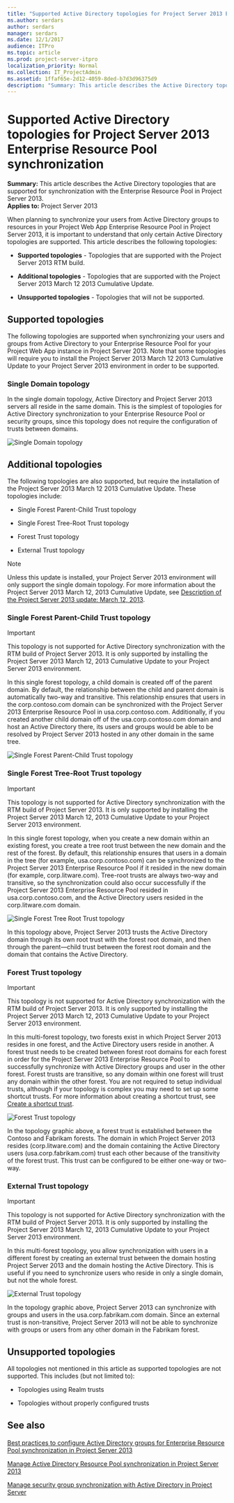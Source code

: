 ```yaml
---
title: "Supported Active Directory topologies for Project Server 2013 Enterprise Resource Pool synchronization"
ms.author: serdars
author: serdars
manager: serdars
ms.date: 12/1/2017
audience: ITPro
ms.topic: article
ms.prod: project-server-itpro
localization_priority: Normal
ms.collection: IT_ProjectAdmin
ms.assetid: 1ffaf65e-2d12-4059-8ded-b7d3d96375d9
description: "Summary: This article describes the Active Directory topologies that are supported for synchronization with the Enterprise Resource Pool in Project Server 2013."
---
```


# Supported Active Directory topologies for Project Server 2013 Enterprise Resource Pool synchronization
 
 **Summary:** This article describes the Active Directory topologies that are supported for synchronization with the Enterprise Resource Pool in Project Server 2013.<br/>
**Applies to:** Project Server 2013
  
When planning to synchronize your users from Active Directory groups to resources in your Project Web App Enterprise Resource Pool in Project Server 2013, it is important to understand that only certain Active Directory topologies are supported. This article describes the following topologies:
  
- **Supported topologies** - Topologies that are supported with the Project Server 2013 RTM build.
    
- **Additional topologies** - Topologies that are supported with the Project Server 2013 March 12 2013 Cumulative Update.
    
- **Unsupported topologies** - Topologies that will not be supported.
    
## Supported topologies

The following topologies are supported when synchronizing your users and groups from Active Directory to your Enterprise Resource Pool for your Project Web App instance in Project Server 2013. Note that some topologies will require you to install the Project Server 2013 March 12 2013 Cumulative Update to your Project Server 2013 environment in order to be supported. 
  
### Single Domain topology

In the single domain topology, Active Directory and Project Server 2013 servers all reside in the same domain. This is the simplest of topologies for Active Directory synchronization to your Enterprise Resource Pool or security groups, since this topology does not require the configuration of trusts between domains.
  
![Single Domain topology](images/ADSyncSingleDomainTopology.jpg)
  
## Additional topologies

The following topologies are also supported, but require the installation of the Project Server 2013 March 12 2013 Cumulative Update. These topologies include:
  
- Single Forest Parent-Child Trust topology
    
- Single Forest Tree-Root Trust topology
    
- Forest Trust topology
    
- External Trust topology
    
> [!NOTE]
> Unless this update is installed, your Project Server 2013 environment will only support the single domain topology. For more information about the Project Server 2013 March 12, 2013 Cumulative Update, see [Description of the Project Server 2013 update: March 12, 2013](https://support.microsoft.com/kb/2768001). 
  
### Single Forest Parent-Child Trust topology

> [!IMPORTANT]
> This topology is not supported for Active Directory synchronization with the RTM build of Project Server 2013. It is only supported by installing the Project Server 2013 March 12, 2013 Cumulative Update to your Project Server 2013 environment. 
  
In this single forest topology, a child domain is created off of the parent domain. By default, the relationship between the child and parent domain is automatically two-way and transitive. This relationship ensures that users in the corp.contoso.com domain can be synchronized with the Project Server 2013 Enterprise Resource Pool in usa.corp.contoso.com. Additionally, if you created another child domain off of the usa.corp.contoso.com domain and host an Active Directory there, its users and groups would be able to be resolved by Project Server 2013 hosted in any other domain in the same tree.
  
![Single Forest Parent-Child Trust topology](images/ADSyncSingleForestParentChildTrust.jpg)
  
### Single Forest Tree-Root Trust topology

> [!IMPORTANT]
> This topology is not supported for Active Directory synchronization with the RTM build of Project Server 2013. It is only supported by installing the Project Server 2013 March 12, 2013 Cumulative Update to your Project Server 2013 environment. 
  
In this single forest topology, when you create a new domain within an existing forest, you create a tree root trust between the new domain and the rest of the forest. By default, this relationship ensures that users in a domain in the tree (for example, usa.corp.contoso.com) can be synchronized to the Project Server 2013 Enterprise Resource Pool if it resided in the new domain (for example, corp.litware.com). Tree-root trusts are always two-way and transitive, so the synchronization could also occur successfully if the Project Server 2013 Enterprise Resource Pool resided in usa.corp.contoso.com, and the Active Directory users resided in the corp.litware.com domain.
  
![Single Forest Tree Root Trust topology](images/ADSyncSingleForestTreeRootTrust.jpg)
  
In this topology above, Project Server 2013 trusts the Active Directory domain through its own root trust with the forest root domain, and then through the parent—child trust between the forest root domain and the domain that contains the Active Directory.
  
### Forest Trust topology

> [!IMPORTANT]
> This topology is not supported for Active Directory synchronization with the RTM build of Project Server 2013. It is only supported by installing the Project Server 2013 March 12, 2013 Cumulative Update to your Project Server 2013 environment. 
  
In this multi-forest topology, two forests exist in which Project Server 2013 resides in one forest, and the Active Directory users reside in another. A forest trust needs to be created between forest root domains for each forest in order for the Project Server 2013 Enterprise Resource Pool to successfully synchronize with Active Directory groups and user in the other forest. Forest trusts are transitive, so any domain within one forest will trust any domain within the other forest. You are not required to setup individual trusts, although if your topology is complex you may need to set up some shortcut trusts. For more information about creating a shortcut trust, see [Create a shortcut trust](/previous-versions/windows/it-pro/windows-server-2008-R2-and-2008/cc725721(v=ws.11)). 
  
![Forest Trust topology](images/ADSyncForestTrust.jpg)
  
In the topology graphic above, a forest trust is established between the Contoso and Fabrikam forests. The domain in which Project Server 2013 resides (corp.litware.com) and the domain containing the Active Directory users (usa.corp.fabrikam.com) trust each other because of the transitivity of the forest trust. This trust can be configured to be either one-way or two-way.
  
### External Trust topology

> [!IMPORTANT]
> This topology is not supported for Active Directory synchronization with the RTM build of Project Server 2013. It is only supported by installing the Project Server 2013 March 12, 2013 Cumulative Update to your Project Server 2013 environment. 
  
In this multi-forest topology, you allow synchronization with users in a different forest by creating an external trust between the domain hosting Project Server 2013 and the domain hosting the Active Directory. This is useful if you need to synchronize users who reside in only a single domain, but not the whole forest. 
  
![External Trust topology](images/ADSyncExternalTrust.jpg)
  
In the topology graphic above, Project Server 2013 can synchronize with groups and users in the usa.corp.fabrikam.com domain. Since an external trust is non-transitive, Project Server 2013 will not be able to synchronize with groups or users from any other domain in the Fabrikam forest.
  
## Unsupported topologies

All topologies not mentioned in this article as supported topologies are not supported. This includes (but not limited to):
  
- Topologies using Realm trusts
    
- Topologies without properly configured trusts
    
## See also

#### 

[Best practices to configure Active Directory groups for Enterprise Resource Pool synchronization in Project Server 2013](best-practices-to-configure-active-directory-groups-for-enterprise-resource-pool.md)
  
[Manage Active Directory Resource Pool synchronization in Project Server 2013](manage-active-directory-resource-pool-synchronization-in-project-server-2013.md)
  
[Manage security group synchronization with Active Directory in Project Server](manage-security-group-synchronization-with-active-directory-in-project-server.md)